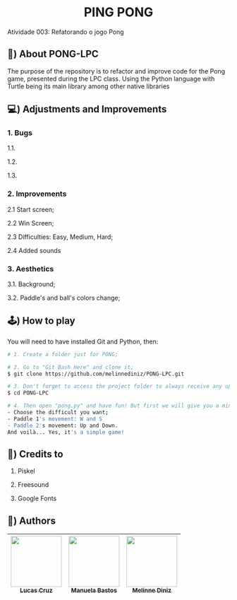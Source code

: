 <h1 align="center">  PING PONG </h1>
Atividade 003: Refatorando o jogo Pong

## 🏓) About PONG-LPC

The purpose of the repository is to refactor and improve code for the
Pong game, presented during the LPC class. Using the Python
language with Turtle being its main library among other native
libraries

## 💻) Adjustments and Improvements
### 1. Bugs

1.1.

1.2.

1.3.

### 2. Improvements
2.1 Start screen;

2.2 Win Screen;

2.3 Difficulties: Easy, Medium, Hard;

2.4 Added sounds

### 3. Aesthetics
3.1. Background;

3.2. Paddle's and ball's colors change;

## 🕹️) How to play
You will need to have installed Git and Python, then:
``` bash
# 1. Create a folder just for PONG;

# 2. Go to "Git Bash Here" and clone it;
$ git clone https://github.com/melinnediniz/PONG-LPC.git

# 3. Don't forget to access the project folder to always receive any updates;
$ cd PONG-LPC

# 4. Then open "pong.py" and have fun! But first we will give you a mini tutorial:
- Choose the difficult you want;
- Paddle 1's movement: W and S
- Paddle 2's movement: Up and Down.
And voilà... Yes, it's a simple game!


```

## 📍) Credits to
1. Piskel

2. Freesound

3. Google Fonts

## 📌) Authors
| [<img src="https://avatars.githubusercontent.com/u/69447962?v=4" width=115><br><sub>Lucas Cruz</sub>](https://github.com/olucascruz) |  [<img src="https://avatars.githubusercontent.com/u/93674466?v=4" width=115><br><sub>Manuela Bastos</sub>](https://github.com/manupbastos) |  [<img src="https://avatars.githubusercontent.com/u/61233511?v=4" width=115><br><sub>Melinne Diniz</sub>](https://github.com/melinnediniz) |
| :---: | :---: | :---: |

